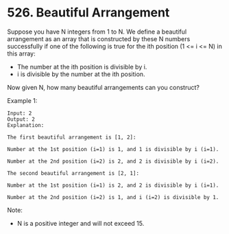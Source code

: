 # 526. Beautiful Arrangement

Suppose you have N integers from 1 to N. We define a beautiful arrangement as an
array that is constructed by these N numbers successfully if one of the
following is true for the ith position (1 <= i <= N) in this array:

- The number at the ith position is divisible by i.
- i is divisible by the number at the ith position.

Now given N, how many beautiful arrangements can you construct?

Example 1:

```
Input: 2
Output: 2
Explanation:

The first beautiful arrangement is [1, 2]:

Number at the 1st position (i=1) is 1, and 1 is divisible by i (i=1).

Number at the 2nd position (i=2) is 2, and 2 is divisible by i (i=2).

The second beautiful arrangement is [2, 1]:

Number at the 1st position (i=1) is 2, and 2 is divisible by i (i=1).

Number at the 2nd position (i=2) is 1, and i (i=2) is divisible by 1.
```

Note:

- N is a positive integer and will not exceed 15.
